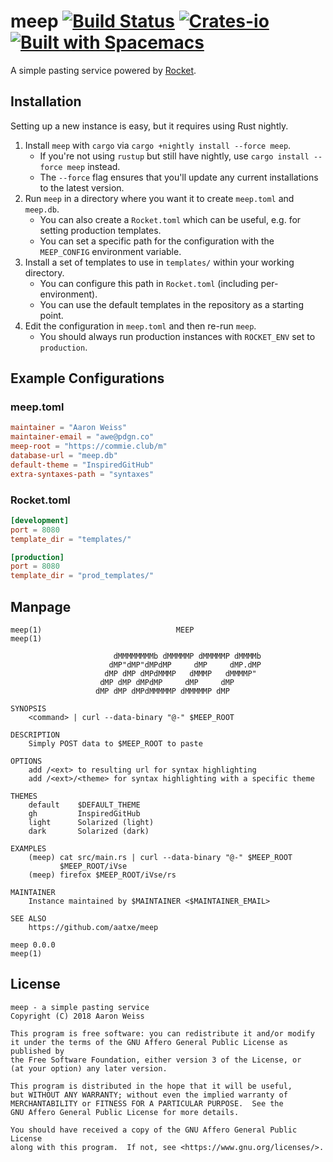 # meep [![Build Status][ci-badge]][ci] [![Crates-io][cr-badge]][cr] [![Built with Spacemacs][bws]][sm]

[ci-badge]: https://travis-ci.org/aatxe/meep.svg
[ci]: https://travis-ci.org/aatxe/meep
[cr-badge]: https://img.shields.io/crates/v/meep.svg
[cr]: https://crates.io/crates/meep
[bws]: https://cdn.rawgit.com/syl20bnr/spacemacs/442d025779da2f62fc86c2082703697714db6514/assets/spacemacs-badge.svg
[sm]: http://spacemacs.org

A simple pasting service powered by [Rocket][rocket].

[rocket]: https://rocket.rs/

## Installation

Setting up a new instance is easy, but it requires using Rust nightly.

1. Install `meep` with `cargo` via `cargo +nightly install --force meep`.
    - If you're not using `rustup` but still have nightly, use `cargo install --force meep` instead.
    - The `--force` flag ensures that you'll update any current installations to the latest version.
2. Run `meep` in a directory where you want it to create `meep.toml` and `meep.db`.
    - You can also create a `Rocket.toml` which can be useful, e.g. for setting production templates.
    - You can set a specific path for the configuration with the `MEEP_CONFIG` environment variable.
3. Install a set of templates to use in `templates/` within your working directory.
    - You can configure this path in `Rocket.toml` (including per-environment).
    - You can use the default templates in the repository as a starting point.
4. Edit the configuration in `meep.toml` and then re-run `meep`.
    - You should always run production instances with `ROCKET_ENV` set to `production`.

## Example Configurations

### meep.toml

```toml
maintainer = "Aaron Weiss"
maintainer-email = "awe@pdgn.co"
meep-root = "https://commie.club/m"
database-url = "meep.db"
default-theme = "InspiredGitHub"
extra-syntaxes-path = "syntaxes"
```

### Rocket.toml

```toml
[development]
port = 8080
template_dir = "templates/"

[production]
port = 8080
template_dir = "prod_templates/"
```

## Manpage

```
meep(1)                              MEEP                              meep(1)

                       dMMMMMMMMb dMMMMMP dMMMMMP dMMMMb
                      dMP"dMP"dMPdMP     dMP     dMP.dMP
                     dMP dMP dMPdMMMP   dMMMP   dMMMMP"
                    dMP dMP dMPdMP     dMP     dMP
                   dMP dMP dMPdMMMMMP dMMMMMP dMP

SYNOPSIS
    <command> | curl --data-binary "@-" $MEEP_ROOT

DESCRIPTION
    Simply POST data to $MEEP_ROOT to paste

OPTIONS
    add /<ext> to resulting url for syntax highlighting
    add /<ext>/<theme> for syntax highlighting with a specific theme

THEMES
    default    $DEFAULT_THEME
    gh         InspiredGitHub
    light      Solarized (light)
    dark       Solarized (dark)

EXAMPLES
    (meep) cat src/main.rs | curl --data-binary "@-" $MEEP_ROOT
           $MEEP_ROOT/iVse
    (meep) firefox $MEEP_ROOT/iVse/rs

MAINTAINER
    Instance maintained by $MAINTAINER <$MAINTAINER_EMAIL>

SEE ALSO
    https://github.com/aatxe/meep

meep 0.0.0                                                             meep(1)
```

## License

```
meep - a simple pasting service
Copyright (C) 2018 Aaron Weiss 

This program is free software: you can redistribute it and/or modify
it under the terms of the GNU Affero General Public License as published by
the Free Software Foundation, either version 3 of the License, or
(at your option) any later version.

This program is distributed in the hope that it will be useful,
but WITHOUT ANY WARRANTY; without even the implied warranty of
MERCHANTABILITY or FITNESS FOR A PARTICULAR PURPOSE.  See the
GNU Affero General Public License for more details.

You should have received a copy of the GNU Affero General Public License
along with this program.  If not, see <https://www.gnu.org/licenses/>.
```
